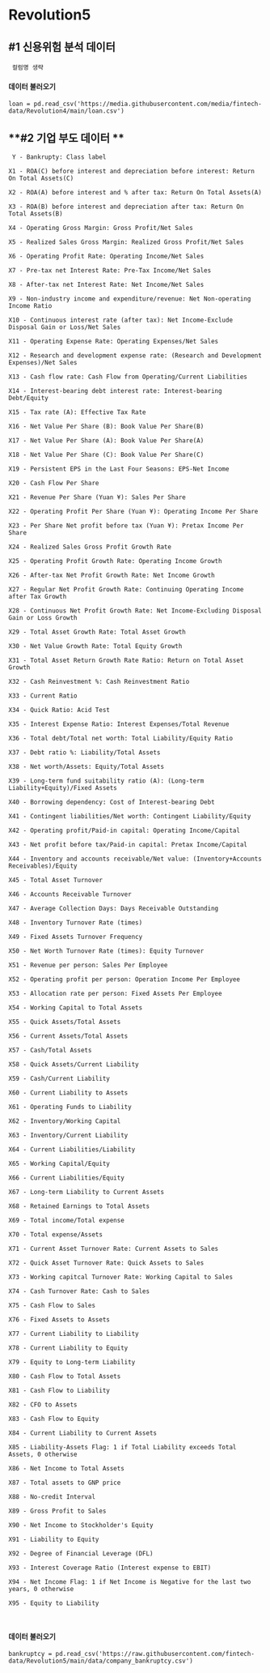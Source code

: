 # Revolution5

## **#1 신용위험 분석 데이터**

<pre><code> 컬럼명 생략
</code></pre>



#### **데이터 불러오기**
<pre><code>loan = pd.read_csv('https://media.githubusercontent.com/media/fintech-data/Revolution4/main/loan.csv')
</code></pre>

## **#2 기업 부도 데이터 **

<pre><code> Y - Bankrupty: Class label<br><br>X1 - ROA(C) before interest and depreciation before interest: Return On Total Assets(C)<br><br>X2 - ROA(A) before interest and % after tax: Return On Total Assets(A)<br><br>X3 - ROA(B) before interest and depreciation after tax: Return On Total Assets(B)<br><br>X4 - Operating Gross Margin: Gross Profit/Net Sales<br><br>X5 - Realized Sales Gross Margin: Realized Gross Profit/Net Sales<br><br>X6 - Operating Profit Rate: Operating Income/Net Sales<br><br>X7 - Pre-tax net Interest Rate: Pre-Tax Income/Net Sales<br><br>X8 - After-tax net Interest Rate: Net Income/Net Sales<br><br>X9 - Non-industry income and expenditure/revenue: Net Non-operating Income Ratio<br><br>X10 - Continuous interest rate (after tax): Net Income-Exclude Disposal Gain or Loss/Net Sales<br><br>X11 - Operating Expense Rate: Operating Expenses/Net Sales<br><br>X12 - Research and development expense rate: (Research and Development Expenses)/Net Sales<br><br>X13 - Cash flow rate: Cash Flow from Operating/Current Liabilities<br><br>X14 - Interest-bearing debt interest rate: Interest-bearing Debt/Equity<br><br>X15 - Tax rate (A): Effective Tax Rate<br><br>X16 - Net Value Per Share (B): Book Value Per Share(B)<br><br>X17 - Net Value Per Share (A): Book Value Per Share(A)<br><br>X18 - Net Value Per Share (C): Book Value Per Share(C)<br><br>X19 - Persistent EPS in the Last Four Seasons: EPS-Net Income<br><br>X20 - Cash Flow Per Share<br><br>X21 - Revenue Per Share (Yuan ¥): Sales Per Share<br><br>X22 - Operating Profit Per Share (Yuan ¥): Operating Income Per Share<br><br>X23 - Per Share Net profit before tax (Yuan ¥): Pretax Income Per Share<br><br>X24 - Realized Sales Gross Profit Growth Rate<br><br>X25 - Operating Profit Growth Rate: Operating Income Growth<br><br>X26 - After-tax Net Profit Growth Rate: Net Income Growth<br><br>X27 - Regular Net Profit Growth Rate: Continuing Operating Income after Tax Growth<br><br>X28 - Continuous Net Profit Growth Rate: Net Income-Excluding Disposal Gain or Loss Growth<br><br>X29 - Total Asset Growth Rate: Total Asset Growth<br><br>X30 - Net Value Growth Rate: Total Equity Growth<br><br>X31 - Total Asset Return Growth Rate Ratio: Return on Total Asset Growth<br><br>X32 - Cash Reinvestment %: Cash Reinvestment Ratio<br><br>X33 - Current Ratio<br><br>X34 - Quick Ratio: Acid Test<br><br>X35 - Interest Expense Ratio: Interest Expenses/Total Revenue<br><br>X36 - Total debt/Total net worth: Total Liability/Equity Ratio<br><br>X37 - Debt ratio %: Liability/Total Assets<br><br>X38 - Net worth/Assets: Equity/Total Assets<br><br>X39 - Long-term fund suitability ratio (A): (Long-term Liability+Equity)/Fixed Assets<br><br>X40 - Borrowing dependency: Cost of Interest-bearing Debt<br><br>X41 - Contingent liabilities/Net worth: Contingent Liability/Equity<br><br>X42 - Operating profit/Paid-in capital: Operating Income/Capital<br><br>X43 - Net profit before tax/Paid-in capital: Pretax Income/Capital<br><br>X44 - Inventory and accounts receivable/Net value: (Inventory+Accounts Receivables)/Equity<br><br>X45 - Total Asset Turnover<br><br>X46 - Accounts Receivable Turnover<br><br>X47 - Average Collection Days: Days Receivable Outstanding<br><br>X48 - Inventory Turnover Rate (times)<br><br>X49 - Fixed Assets Turnover Frequency<br><br>X50 - Net Worth Turnover Rate (times): Equity Turnover<br><br>X51 - Revenue per person: Sales Per Employee<br><br>X52 - Operating profit per person: Operation Income Per Employee<br><br>X53 - Allocation rate per person: Fixed Assets Per Employee<br><br>X54 - Working Capital to Total Assets<br><br>X55 - Quick Assets/Total Assets<br><br>X56 - Current Assets/Total Assets<br><br>X57 - Cash/Total Assets<br><br>X58 - Quick Assets/Current Liability<br><br>X59 - Cash/Current Liability<br><br>X60 - Current Liability to Assets<br><br>X61 - Operating Funds to Liability<br><br>X62 - Inventory/Working Capital<br><br>X63 - Inventory/Current Liability<br><br>X64 - Current Liabilities/Liability<br><br>X65 - Working Capital/Equity<br><br>X66 - Current Liabilities/Equity<br><br>X67 - Long-term Liability to Current Assets<br><br>X68 - Retained Earnings to Total Assets<br><br>X69 - Total income/Total expense<br><br>X70 - Total expense/Assets<br><br>X71 - Current Asset Turnover Rate: Current Assets to Sales<br><br>X72 - Quick Asset Turnover Rate: Quick Assets to Sales<br><br>X73 - Working capitcal Turnover Rate: Working Capital to Sales<br><br>X74 - Cash Turnover Rate: Cash to Sales<br><br>X75 - Cash Flow to Sales<br><br>X76 - Fixed Assets to Assets<br><br>X77 - Current Liability to Liability<br><br>X78 - Current Liability to Equity<br><br>X79 - Equity to Long-term Liability<br><br>X80 - Cash Flow to Total Assets<br><br>X81 - Cash Flow to Liability<br><br>X82 - CFO to Assets<br><br>X83 - Cash Flow to Equity<br><br>X84 - Current Liability to Current Assets<br><br>X85 - Liability-Assets Flag: 1 if Total Liability exceeds Total Assets, 0 otherwise<br><br>X86 - Net Income to Total Assets<br><br>X87 - Total assets to GNP price<br><br>X88 - No-credit Interval<br><br>X89 - Gross Profit to Sales<br><br>X90 - Net Income to Stockholder's Equity<br><br>X91 - Liability to Equity<br><br>X92 - Degree of Financial Leverage (DFL)<br><br>X93 - Interest Coverage Ratio (Interest expense to EBIT)<br><br>X94 - Net Income Flag: 1 if Net Income is Negative for the last two years, 0 otherwise<br><br>X95 - Equity to Liability<br><br>
</code></pre>

#### **데이터 불러오기**
<pre><code>bankruptcy = pd.read_csv('https://raw.githubusercontent.com/fintech-data/Revolution5/main/data/company_bankruptcy.csv')
</code></pre>

